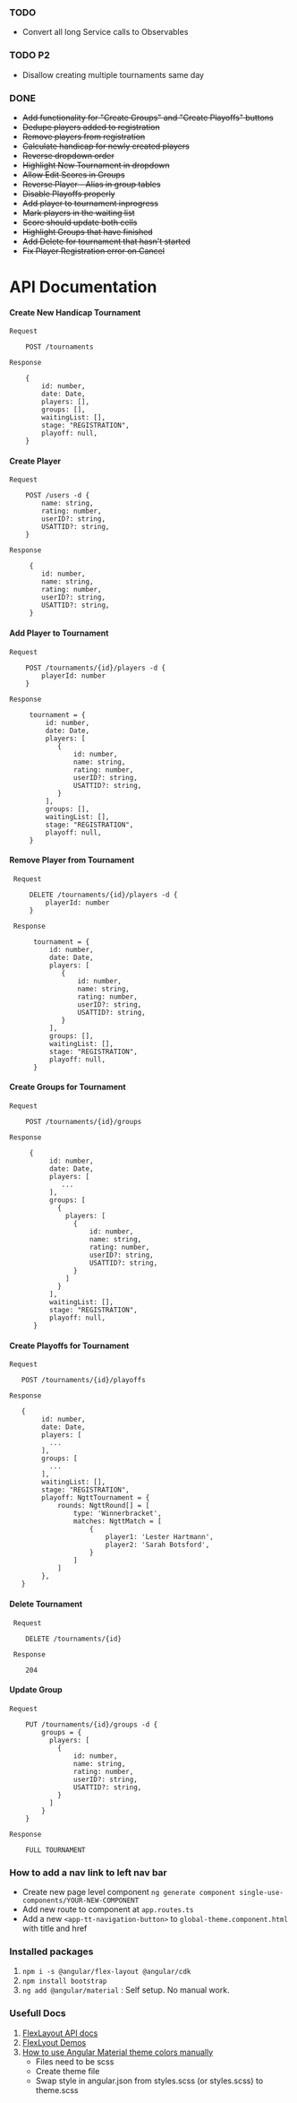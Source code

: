 ### TODO
* Convert all long Service calls to Observables

### TODO P2
* Disallow creating multiple tournaments same day

### DONE
* ~~Add functionality for "Create Groups" and "Create Playoffs" buttons~~
* ~~Dedupe players added to registration~~
* ~~Remove players from registration~~
* ~~Calculate handicap for newly created players~~
* ~~Reverse dropdown order~~
* ~~Highlight New Tournament in dropdown~~
* ~~Allow Edit Scores in Groups~~
* ~~Reverse Player - Alias in group tables~~
* ~~Disable Playoffs properly~~
* ~~Add player to tournament inprogress~~
* ~~Mark players in the waiting list~~
* ~~Score should update both cells~~
* ~~Highlight Groups that have finished~~
* ~~Add Delete for tournament that hasn't started~~ 
* ~~Fix Player Registration error on Cancel~~

# API Documentation
 #### Create New Handicap Tournament

    Request
       
        POST /tournaments 

    Response

        {
            id: number,
            date: Date,
            players: [],
            groups: [],
            waitingList: [],
            stage: "REGISTRATION",
            playoff: null,
        }
        
 #### Create Player
    
    Request
    
        POST /users -d {
            name: string,
            rating: number,
            userID?: string,
            USATTID?: string,
        }
        
    Response
    
         {
            id: number,
            name: string,
            rating: number,
            userID?: string,
            USATTID?: string,
         }
         
 #### Add Player to Tournament
    
    Request
        
        POST /tournaments/{id}/players -d {
            playerId: number
        }
        
    Response
    
         tournament = {
             id: number,
             date: Date,
             players: [
                {
                    id: number,
                    name: string,
                    rating: number,
                    userID?: string,
                    USATTID?: string,
                }
             ],
             groups: [],
             waitingList: [],
             stage: "REGISTRATION",
             playoff: null,
         }
 
 #### Remove Player from Tournament
     
     Request
         
         DELETE /tournaments/{id}/players -d {
             playerId: number
         }
         
     Response
     
          tournament = {
              id: number,
              date: Date,
              players: [
                 {
                     id: number,
                     name: string,
                     rating: number,
                     userID?: string,
                     USATTID?: string,
                 }
              ],
              groups: [],
              waitingList: [],
              stage: "REGISTRATION",
              playoff: null,
          }

 #### Create Groups for Tournament
    
    Request
    
        POST /tournaments/{id}/groups
        
    Response
    
         {
              id: number,
              date: Date,
              players: [
                 ...
              ],
              groups: [
                {
                  players: [
                    {
                        id: number,
                        name: string,
                        rating: number,
                        userID?: string,
                        USATTID?: string,
                    }
                  ]
                }
              ],
              waitingList: [],
              stage: "REGISTRATION",
              playoff: null,
          }
          
 #### Create Playoffs for Tournament
  
    Request
  
       POST /tournaments/{id}/playoffs
      
    Response
  
       {
            id: number,
            date: Date,
            players: [
              ...
            ],
            groups: [
              ...
            ],
            waitingList: [],
            stage: "REGISTRATION",
            playoff: NgttTournament = {
                rounds: NgttRound[] = [
                    type: 'Winnerbracket',
                    matches: NgttMatch = [
                        {
                            player1: 'Lester Hartmann',
                            player2: 'Sarah Botsford',
                        }
                    ]
                ]
            },
       }
 
 #### Delete Tournament
   
     Request
   
        DELETE /tournaments/{id}
    
     Response
        
        204
        
 #### Update Group
    
    Request
        
        PUT /tournaments/{id}/groups -d {
            groups = {
              players: [
                {
                    id: number,
                    name: string,
                    rating: number,
                    userID?: string,
                    USATTID?: string,
                }
              ]
            }              
        }
        
    Response
    
        FULL TOURNAMENT
    

### How to add a nav link to left nav bar
- Create new page level component `ng generate component single-use-components/YOUR-NEW-COMPONENT`
- Add new route to component at `app.routes.ts`
- Add a new `<app-tt-navigation-button>` to `global-theme.component.html` with title and href 

### Installed packages
1. `npm i -s @angular/flex-layout @angular/cdk`
2. `npm install bootstrap`
3. `ng add @angular/material` : Self setup. No manual work.

### Usefull Docs
1. [FlexLayout API docs][1]
2. [FlexLyout Demos][2]
3. [How to use Angular Material theme colors manually][3]
    - Files need to be scss
    - Create theme file
    - Swap style in angular.json from styles.scss (or styles.scss) to theme.scss

[1]: https://github.com/angular/flex-layout/wiki/Declarative-API-Overview
[2]: https://tburleson-layouts-demos.firebaseapp.com/#/docs
[3]: https://stackoverflow.com/a/46760925/4379762
